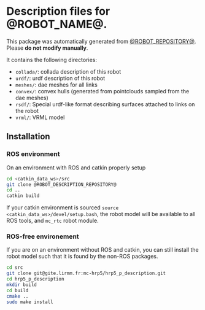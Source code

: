 # Description files for @ROBOT_NAME@. 

This package was automatically generated from [@ROBOT_REPOSITORY@](https://github.com/@ROBOT_REPOSITORY@). Please **do not modify manually**.

It contains the following directories:
- `collada/`: collada description of this robot
- `urdf/`: urdf description of this robot
- `meshes/`: dae meshes for all links
- `convex/`: convex hulls (generated from pointclouds sampled from the dae meshes)
- `rsdf/`: Special urdf-like format describing surfaces attached to links on the robot
- `vrml/`: VRML model

## Installation

### ROS environment

On an environment with ROS and catkin properly setup

```sh
cd <catkin_data_ws>/src
git clone @ROBOT_DESCRIPTION_REPOSITORY@ 
cd ..
catkin build
```

If your catkin environment is sourced `source <catkin_data_ws>/devel/setup.bash`, the robot model will be available to all ROS tools, and `mc_rtc` robot module. 

### ROS-free environement

If you are on an environment without ROS and catkin, you can still install the robot model such that it is found by the non-ROS packages.

```sh
cd src
git clone git@gite.lirmm.fr:mc-hrp5/hrp5_p_description.git 
cd hrp5_p_description
mkdir build
cd build
cmake ..
sudo make install
```
